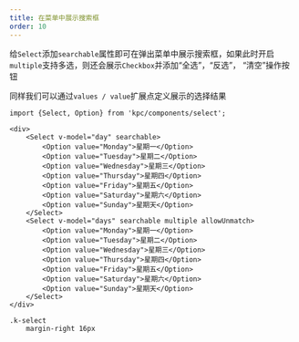 ```yaml
---
title: 在菜单中展示搜索框
order: 10
---
```


给`Select`添加`searchable`属性即可在弹出菜单中展示搜索框，如果此时开启`multiple`支持多选，则还会展示`Checkbox`并添加“全选”，“反选”，
“清空”操作按钮

同样我们可以通过`values / value`扩展点定义展示的选择结果

```vdt
import {Select, Option} from 'kpc/components/select';

<div>
    <Select v-model="day" searchable>
        <Option value="Monday">星期一</Option>
        <Option value="Tuesday">星期二</Option>
        <Option value="Wednesday">星期三</Option>
        <Option value="Thursday">星期四</Option>
        <Option value="Friday">星期五</Option>
        <Option value="Saturday">星期六</Option>
        <Option value="Sunday">星期天</Option>
    </Select>
    <Select v-model="days" searchable multiple allowUnmatch>
        <Option value="Monday">星期一</Option>
        <Option value="Tuesday">星期二</Option>
        <Option value="Wednesday">星期三</Option>
        <Option value="Thursday">星期四</Option>
        <Option value="Friday">星期五</Option>
        <Option value="Saturday">星期六</Option>
        <Option value="Sunday">星期天</Option>
    </Select>
</div>
```

```styl
.k-select
    margin-right 16px
```
